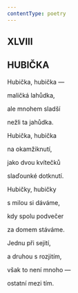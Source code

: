 ```yaml
---
contentType: poetry
---
```


## XLVIII  

## HUBIČKA

Hubička, hubička —  

maličká lahůdka,

ale mnohem sladší

nežli ta jahůdka.

Hubička, hubička

na okamžiknutí,

jako dvou kvítečků

slaďounké dotknutí.

Hubičky, hubičky

s milou si dáváme,

kdy spolu podvečer

za domem stáváme.

Jednu při sejití,

a druhou s rozjitím,

však to není mnoho —

ostatní mezi tím.
